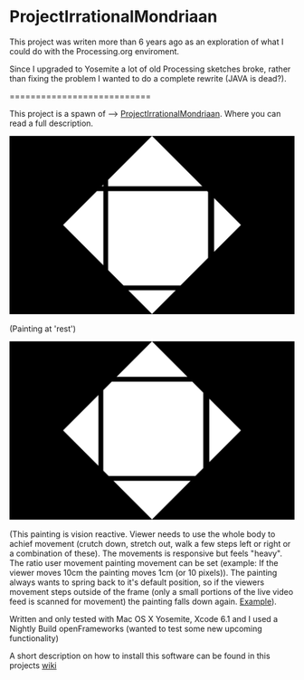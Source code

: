 ProjectIrrationalMondriaan
==========================

This project was writen more than 6 years ago as an exploration of what I could do with the Processing.org enviroment.

Since I upgraded to Yosemite a lot of old Processing sketches broke, rather than fixing the problem I wanted to do a complete rewrite (JAVA is dead?).

===========================

This project is a spawn of --> [ProjectIrrationalMondriaan](https://github.com/DeRaafMedia/ProjectIrrationalMondriaan). Where you can read a full description. 

![alt tag](https://github.com/DeRaafMedia/ProjectIrrationalMondriaan-Tableau-I--Lozenge-with-four-lines-and-gray-/blob/master/bin/data/Irrational%20Mondriaan-rest.png)

(Painting at 'rest')

![alt tag](https://github.com/DeRaafMedia/ProjectIrrationalMondriaan-Tableau-I--Lozenge-with-four-lines-and-gray-/blob/master/bin/data/Irrational%20Mondriaan.png)

(This painting is vision reactive. Viewer needs to use the whole body  to achief movement (crutch down, stretch out, walk a few steps left or right or a combination of these). The movements is responsive but feels "heavy". The ratio user movement painting movement can be set (example: If the viewer moves 10cm the painting moves 1cm (or 10 pixels)). The painting always wants to spring back to it's default position, so if the viewers movement steps outside of the frame (only a small portions of the live video feed is scanned for movement) the painting falls down again. [Example](http://youtu.be/DZleC86hG3E)).

Written and only tested with Mac OS X Yosemite, Xcode 6.1 and I used a Nightly Build openFrameworks (wanted to test some new upcoming functionality)

A short description on how to install this software can be found in this projects [wiki](https://github.com/DeRaafMedia/ProjectIrrationalMondriaan-Composition_no_II-/wiki)
